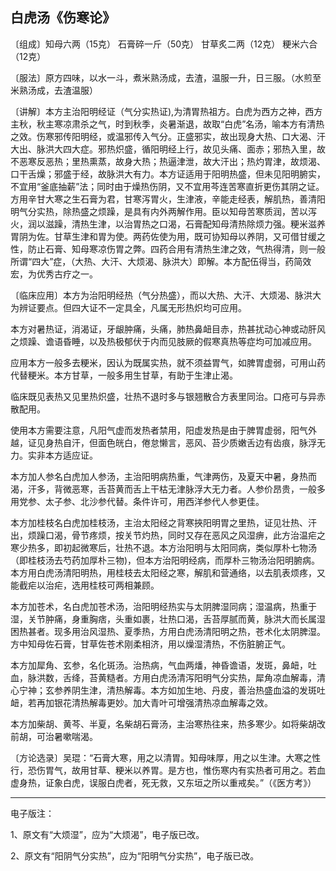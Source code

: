 ## 白虎汤《伤寒论》

〔组成〕知母六两（15克） 石膏碎一斤（50克） 甘草炙二两（12克） 粳米六合（12克）

〔服法〕原方四味，以水一斗，煮米熟汤成，去渣，温服一升，日三服。（水煎至米熟汤成，去渣温服）

〔讲解〕本方主治阳明经证（气分实热证),为清胃热祖方。白虎为西方之神，西方主秋，秋主寒凉肃杀之气，时到秋季，炎暑渐退，故取“白虎”名汤，喻本方有清热之效。伤寒邪传阳明经，或温邪传入气分。正盛邪实，故出现身大热、口大渴、汗大出、脉洪大四大症。邪热炽盛，循阳明经上行，故见头痛、面赤；邪热入里，故不恶寒反恶热；里热熏蒸，故身大热；热逼津泄，故大汗出；热灼胃津，故烦渴、口干舌燥；邪盛于经，故脉洪大有力。本方证适用于阳明热盛，但未见阳明腑实，不宜用“釜底抽薪”法；同时由于燥热伤阴，又不宜用芩连苦寒直折更伤其阴之证。方用辛甘大寒之生石膏为君，甘寒泻胃火，生津液，辛能走经表，解肌热，善清阳明气分实热，除热盛之烦躁，是具有内外两解作用。臣以知母苦寒质润，苦以泻火，润以滋躁，清热生津，以治胃热之口渴，石膏配知母清热除烦力强。粳米滋养胃阴为佐。甘草生津和胃为使。两药佐使为用，既可协知母以养阴，又可借甘缓之性，防止石膏、知母寒凉伤胃之弊。四药合用有清热生津之效，气热得清，则一般所谓“四大”症，（大热、大汗、大烦渴、脉洪大）即解。本方配伍得当，药简效宏，为优秀古疗之一。

〔临床应用〕本方为治阳明经热（气分热盛），而以大热、大汗、大烦渴、脉洪大为辨证要点。但四大证不一定具全，凡属无形热炽均可应用。

本方对暑热证，消渴证，牙龈肿痛，头痛，肺热鼻衄目赤，热甚扰动心神或动肝风之烦躁、谵语昏睡，以及热极郁伏于内而见肢厥的假寒真热等症均可加减应用。

应用本方一般多去粳米，因认为既属实热，就不须益胃气，如脾胃虚弱，可用山药代替粳米。本方甘草，一般多用生甘草，有助于生津止渴。

临床既见表热又见里热炽盛，壮热不退时多与银翘散合方表里同治。口疮可与异赤散配用。

使用本方需要注意，凡阳气虚而发热者禁用，阳虚发热是由于脾胃虚弱，阳气外越，证见身热自汗，但面色㿠白，倦怠懒言，恶风、苔少质嫩舌边有齿痕，脉浮无力。实非本方适应证。

本方加人参名白虎加人参汤，主治阳明病热重，气津两伤，及夏天中暑，身热而渴，汗多，背微恶寒，舌苔黄而舌上干枯无津脉浮大无力者。人参价昂贵，一般多用党参、太子参、北沙参代替。条件许可，用西洋参代人参更佳。

本方加桂枝名白虎加桂枝汤，主治太阳经之背寒挾阳明胃之里热，证见壮热、汗出，烦躁口渴，骨节疼烦，按关节灼热，同时又存在恶风之风湿痹，此方治温疟之寒少热多，即初起微寒后，壮热不退。本方治阳明与太阳同病，类似厚朴七物汤（即桂枝汤去芍药加厚朴三物)，但本方治阳明经病，而厚朴三物汤治阳明腑病。本方用白虎汤清阳明热，用桂枝去太阳经之寒，解肌和营通络，以去肌表烦疼，又能截疟以治疟，选用桂枝可两相兼顾。

本方加苍术，名白虎加苍术汤，治阳明经热实与太阴脾湿同病；湿温病，热重于湿，关节肿痛，身重胸痞，头重如裹，壮热口渴，舌苔厚腻而黄，脉洪大而长属湿困热甚者。现多用治风湿热、夏季热，方用白虎汤清阳明之热，苍术化太阴脾湿。方中知母佐石膏，甘草佐苍术刚柔相济，用以燥湿清热，不伤脏腑正气。

本方加犀角、玄参，名化斑汤。治热病，气血两燔，神昏谵语，发斑，鼻衄，吐血，脉洪数，舌绛，苔黄糙者。方用白虎汤清泻阳明气分实热，犀角凉血解毒，清心宁神；玄参养阴生津，清热解毒。本方如加生地、丹皮，善治热盛血溢的发斑吐衄，若再加银花清热解毒更妙。加大青叶可增强清热凉血解毒之效。

本方加柴胡、黄芩、半夏，名柴胡石膏汤，主治寒热往来，热多寒少。如将柴胡改前胡，可治暑嗽喘渴。

〔方论选录〕吴琨：“石膏大寒，用之以清胃。知母味厚，用之以生津。大寒之性行，恐伤胃气，故用甘草、粳米以养胃。是方也，惟伤寒内有实热者可用之。若血虚身热，证象白虎，误服白虎者，死无救，又东垣之所以重戒矣。”（《医方考》）



------

电子版注：

1、原文有“大烦湿”，应为“大烦渴”，电子版已改。

2、原文有“阳阴气分实热”，应为“阳明气分实热”，电子版已改。
